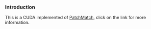 ### Introduction
This is a CUDA implemented of [PatchMatch](https://github.com/nebula-beta/PatchMatch), click on the link for more information.
